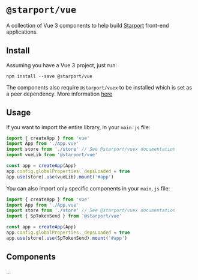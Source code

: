 # `@starport/vue`

A collection of Vue 3 components to help build [Starport](http://github.com/tendermint/starport) front-end applications.

## Install

Assuming you have a Vue 3 project, just run:

```
npm install --save @starport/vue
```

The components also require `@starport/vuex` to be installed which is set as a peer dependency. More information [here](../packages/vuex)

## Usage

If you want to import the entire library, in your `main.js` file:

```js
import { createApp } from 'vue'
import App from './App.vue'
import store from './store' // See @starport/vuex documentation
import vueLib from '@starport/vue'

const app = createApp(App)
app.config.globalProperties._depsLoaded = true
app.use(store).use(vueLib).mount('#app')
```

You can also import only specific components in your `main.js` file:

```js
import { createApp } from 'vue'
import App from './App.vue'
import store from './store' // See @starport/vuex documentation
import { SpTokenSend } from '@starport/vue'

const app = createApp(App)
app.config.globalProperties._depsLoaded = true
app.use(store).use(SpTokenSend).mount('#app')
```

## Components

...
